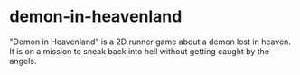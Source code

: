 # demon-in-heavenland
"Demon in Heavenland" is a 2D runner game about a demon lost in heaven. It is on a mission to sneak back into hell without getting caught by the angels.
